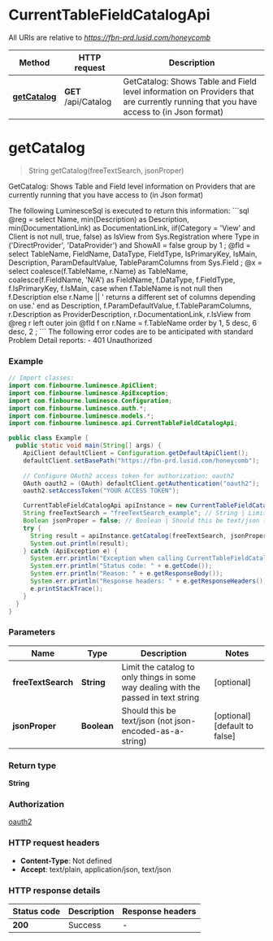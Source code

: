 # CurrentTableFieldCatalogApi

All URIs are relative to *https://fbn-prd.lusid.com/honeycomb*

| Method | HTTP request | Description |
|------------- | ------------- | -------------|
| [**getCatalog**](CurrentTableFieldCatalogApi.md#getCatalog) | **GET** /api/Catalog | GetCatalog: Shows Table and Field level information on Providers that are currently running that you have access to (in Json format) |


<a id="getCatalog"></a>
# **getCatalog**
> String getCatalog(freeTextSearch, jsonProper)

GetCatalog: Shows Table and Field level information on Providers that are currently running that you have access to (in Json format)

 The following LuminesceSql is executed to return this information:  &#x60;&#x60;&#x60;sql @reg &#x3D; select     Name,     min(Description) as Description,     min(DocumentationLink) as DocumentationLink,     iif(Category &#x3D; &#39;View&#39; and Client is not null, true, false) as IsView from     Sys.Registration where     Type in (&#39;DirectProvider&#39;, &#39;DataProvider&#39;)     and      ShowAll &#x3D; false group by     1     ;  @fld &#x3D; select     TableName,     FieldName,     DataType,     FieldType,     IsPrimaryKey,     IsMain,     Description,     ParamDefaultValue,     TableParamColumns from     Sys.Field     ;  @x &#x3D; select     coalesce(f.TableName, r.Name) as TableName,     coalesce(f.FieldName, &#39;N/A&#39;) as FieldName,     f.DataType,     f.FieldType,     f.IsPrimaryKey,     f.IsMain,     case          when f.TableName is not null then             f.Description         else             r.Name || &#39; returns a different set of columns depending on use.&#39;         end as Description,     f.ParamDefaultValue,     f.TableParamColumns,     r.Description as ProviderDescription,     r.DocumentationLink,     r.IsView from     @reg r     left outer join @fld f         on r.Name &#x3D; f.TableName order by     1, 5 desc, 6 desc, 2     ;     &#x60;&#x60;&#x60;  The following error codes are to be anticipated with standard Problem Detail reports: - 401 Unauthorized 

### Example
```java
// Import classes:
import com.finbourne.luminesce.ApiClient;
import com.finbourne.luminesce.ApiException;
import com.finbourne.luminesce.Configuration;
import com.finbourne.luminesce.auth.*;
import com.finbourne.luminesce.models.*;
import com.finbourne.luminesce.api.CurrentTableFieldCatalogApi;

public class Example {
  public static void main(String[] args) {
    ApiClient defaultClient = Configuration.getDefaultApiClient();
    defaultClient.setBasePath("https://fbn-prd.lusid.com/honeycomb");
    
    // Configure OAuth2 access token for authorization: oauth2
    OAuth oauth2 = (OAuth) defaultClient.getAuthentication("oauth2");
    oauth2.setAccessToken("YOUR ACCESS TOKEN");

    CurrentTableFieldCatalogApi apiInstance = new CurrentTableFieldCatalogApi(defaultClient);
    String freeTextSearch = "freeTextSearch_example"; // String | Limit the catalog to only things in some way dealing with the passed in text string
    Boolean jsonProper = false; // Boolean | Should this be text/json (not json-encoded-as-a-string)
    try {
      String result = apiInstance.getCatalog(freeTextSearch, jsonProper);
      System.out.println(result);
    } catch (ApiException e) {
      System.err.println("Exception when calling CurrentTableFieldCatalogApi#getCatalog");
      System.err.println("Status code: " + e.getCode());
      System.err.println("Reason: " + e.getResponseBody());
      System.err.println("Response headers: " + e.getResponseHeaders());
      e.printStackTrace();
    }
  }
}
```

### Parameters

| Name | Type | Description  | Notes |
|------------- | ------------- | ------------- | -------------|
| **freeTextSearch** | **String**| Limit the catalog to only things in some way dealing with the passed in text string | [optional] |
| **jsonProper** | **Boolean**| Should this be text/json (not json-encoded-as-a-string) | [optional] [default to false] |

### Return type

**String**

### Authorization

[oauth2](../README.md#oauth2)

### HTTP request headers

 - **Content-Type**: Not defined
 - **Accept**: text/plain, application/json, text/json

### HTTP response details
| Status code | Description | Response headers |
|-------------|-------------|------------------|
| **200** | Success |  -  |

